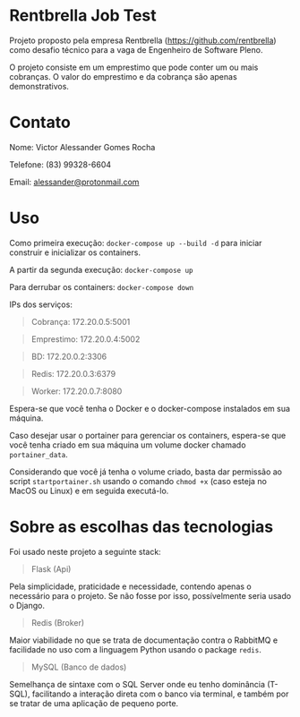 # Rentbrella Job Test

Projeto proposto pela empresa Rentbrella (https://github.com/rentbrella) como desafio técnico para a vaga de Engenheiro de Software Pleno.

O projeto consiste em um emprestimo que pode conter um ou mais cobranças. O valor do emprestimo e da cobrança são apenas demonstrativos.

# Contato

Nome: Victor Alessander Gomes Rocha

Telefone: (83) 99328-6604

Email: alessander@protonmail.com

# Uso

Como primeira execução: `docker-compose up --build -d` para iniciar construir e inicializar os containers.

A partir da segunda execução: `docker-compose up`

Para derrubar os containers: `docker-compose down`

IPs dos serviços:

> Cobrança: 172.20.0.5:5001

> Emprestimo: 172.20.0.4:5002

> BD: 172.20.0.2:3306

> Redis: 172.20.0.3:6379

> Worker: 172.20.0.7:8080

Espera-se que você tenha o Docker e o docker-compose instalados em sua máquina.

Caso desejar usar o portainer para gerenciar os containers, espera-se que você tenha criado em sua máquina um volume docker chamado `portainer_data`.

Considerando que você já tenha o volume criado, basta dar permissão ao script `startportainer.sh` usando o comando `chmod +x` (caso esteja no MacOS ou Linux) e em seguida executá-lo.


# Sobre as escolhas das tecnologias

Foi usado neste projeto a seguinte stack:

> Flask (Api)

Pela simplicidade, praticidade e necessidade, contendo apenas o necessário para o projeto. Se não fosse por isso, possívelmente seria usado o Django.

> Redis (Broker)

Maior viabilidade no que se trata de documentação contra o RabbitMQ e facilidade no uso com a linguagem Python usando o package `redis`.

> MySQL (Banco de dados)

Semelhança de sintaxe com o SQL Server onde eu tenho dominância (T-SQL), facilitando a interação direta com o banco via terminal, e também por se tratar de uma aplicação de pequeno porte.

